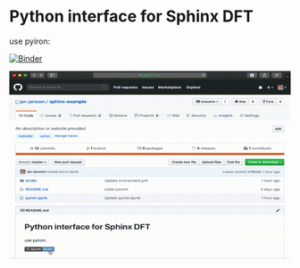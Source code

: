 # Python interface for Sphinx DFT
use pyiron: 

[![Binder](https://mybinder.org/badge_logo.svg)](https://mybinder.org/v2/gh/jan-janssen/sphinx-example/master)

![Preview](sphinx.gif)
